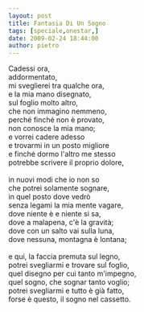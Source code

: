 ```yaml
---
layout: post
title: Fantasia Di Un Sogno
tags: [speciale,onestar,]
date: 2009-02-24 18:44:00
author: pietro
---
```

Cadessi ora,<br/>addormentato,<br/>mi sveglierei tra qualche ora,<br/>e la mia mano disegnato,<br/>sul foglio molto altro,<br/>che non immagino nemmeno,<br/>perché finché non è provato,<br/>non conosce la mia mano;<br/>e vorrei cadere adesso<br/>e trovarmi in un posto migliore<br/>e finché dormo l'altro me stesso<br/>potrebbe scrivere il proprio dolore,<br/><br/>in nuovi modi che io non so<br/>che potrei solamente sognare,<br/>in quel posto dove vedrò<br/>senza legami la mia mente vagare,<br/>dove niente è e niente si sa,<br/>dove a malapena, c'è la gravità;<br/>dove con un salto vai sulla luna,<br/>dove nessuna, montagna è lontana;<br/><br/>e qui, la faccia premuta sul legno,<br/>potrei svegliarmi e trovare sul foglio,<br/>quel disegno per cui tanto m'impegno,<br/>quel sogno, che sognar tanto voglio;<br/>potrei svegliarmi e tutto è già fatto,<br/>forse è questo, il sogno nel cassetto.
